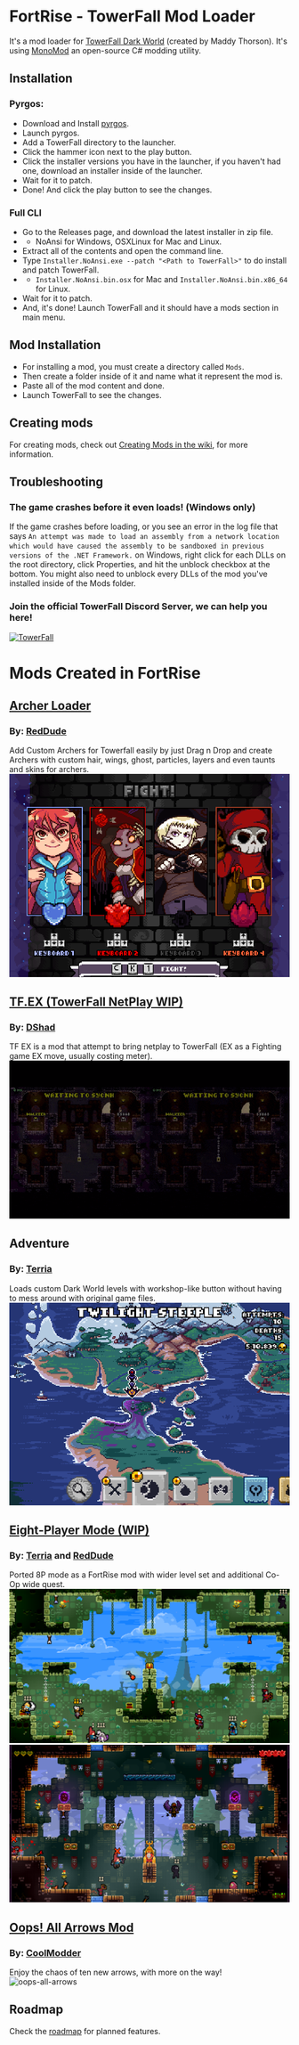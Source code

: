 # FortRise - TowerFall Mod Loader
It's a mod loader for [TowerFall Dark World](http://www.towerfall-game.com/) (created by Maddy Thorson). It's using [MonoMod](https://github.com/MonoMod/MonoMod) an open-source C# modding utility.



## Installation
### Pyrgos:
+ Download and Install [pyrgos](https://github.com/Terria-K/pyrgos).
+ Launch pyrgos.
+ Add a TowerFall directory to the launcher.
+ Click the hammer icon next to the play button.
+ Click the installer versions you have in the launcher, if you haven't had one, download an installer inside of the launcher.
+ Wait for it to patch.
+ Done! And click the play button to see the changes.
### Full CLI
+ Go to the Releases page, and download the latest installer in zip file.
+ + NoAnsi for Windows, OSXLinux for Mac and Linux.
+ Extract all of the contents and open the command line.
+ Type `Installer.NoAnsi.exe --patch "<Path to TowerFall>"` to do install and patch TowerFall.
+ + `Installer.NoAnsi.bin.osx` for Mac and `Installer.NoAnsi.bin.x86_64` for Linux.
+ Wait for it to patch.
+ And, it's done! Launch TowerFall and it should have a mods section in main menu.

## Mod Installation
+ For installing a mod, you must create a directory called `Mods`.
+ Then create a folder inside of it and name what it represent the mod is.
+ Paste all of the mod content and done.
+ Launch TowerFall to see the changes.


## Creating mods
For creating mods, check out [Creating Mods in the wiki](https://github.com/Terria-K/FortRise/wiki/Creating-Mods), for more information.

## Troubleshooting
### The game crashes before it even loads! (Windows only)
If the game crashes before loading, or you see an error in the log file that says `An attempt was made to load an assembly from a network location which would have caused the assembly to be sandboxed in previous versions of the .NET Framework.` on Windows, right click for each DLLs on the root directory, click Properties, and hit the unblock checkbox at the bottom. You might also need to unblock every DLLs of the mod you've installed inside of the Mods folder.
### Join the official TowerFall Discord Server, we can help you here!
<a href="https://discord.gg/6qjaePQ">
 <img alt="TowerFall" src="https://discordapp.com/api/guilds/248961953656078337/embed.png?style=banner2" />
</a>


# Mods Created in FortRise
## [Archer Loader](https://github.com/RedDude/ArcherLoader/releases/)
### By: [RedDude](https://github.com/RedDude)
Add Custom Archers for Towerfall easily by just Drag n Drop and create Archers with custom hair, wings, ghost, particles, layers and even taunts and skins for archers.
![archer-loader](./img/archer-loader.png)

## [TF.EX (TowerFall NetPlay WIP)](https://github.com/Fcornaire/TF.EX)
### By: [DShad](https://github.com/Fcornaire)
TF EX is a mod that attempt to bring netplay to TowerFall (EX as a Fighting game EX move, usually costing meter).
![netplay](https://github.com/Fcornaire/TF.EX/blob/main/images/demo.gif)

## Adventure
### By: [Terria](https://github.com/Terria-K)
Loads custom Dark World levels with workshop-like button without having to mess around with original game files.
![adventure](./img/menu.png)

## [Eight-Player Mode (WIP)](https://github.com/Terria-K/EightPlayerMod)
### By: [Terria](https://github.com/Terria-K) and [RedDude](https://github.com/RedDude)
Ported 8P mode as a FortRise mod with wider level set and additional Co-Op wide quest.
![eight-player-versus](./img/eight-player-versus.png)
![eight-player-quest](./img/eight-player-quest.png)

## [Oops! All Arrows Mod](https://github.com/CoolModder/Towerfall-Redemption/releases/tag/v3.1.0-Arrows)
### By: [CoolModder](https://github.com/CoolModder)
Enjoy the chaos of ten new arrows, with more on the way!
![oops-all-arrows](https://github.com/CoolModder/Towerfall-Redemption/blob/main/giphy.gif)

## Roadmap
Check the [roadmap](./ROADMAP.md) for planned features.

